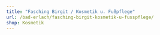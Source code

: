 ```yaml
---
title: "Fasching Birgit / Kosmetik u. Fußpflege"
url: /bad-erlach/fasching-birgit-kosmetik-u-fusspflege/
shop: Kosmetik
---
```

